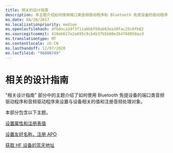 ```yaml
---
title: 相关的设计指南
description: 本主题介绍如何使用端口类音频驱动程序和 Bluetooth 免提设备的驱动程序来设置与设备相关的值和注册。
ms.date: 04/20/2017
ms.localizationpriority: medium
ms.openlocfilehash: dfbdeca34f3f11a6bbf69ab83ea30fac25c0fb82
ms.sourcegitcommit: 418e6617e2a695c9cb4b37b5b60e264760858acd
ms.translationtype: MT
ms.contentlocale: zh-CN
ms.lasthandoff: 12/07/2020
ms.locfileid: "96800749"
---
```

# <a name="related-design-guidelines"></a>相关的设计指南


"相关设计指南" 部分中的主题介绍了如何使用 Bluetooth 免提设备的端口类音频驱动程序和音频驱动程序来设置与设备相关的值和注册音频处理对象。

本部分包含以下主题。

[设置属性和注册表值](setting-properties-and-registry-values.md)

[设置友好名称，注册 APO](setting-friendly-name--registering-apos.md)

[获取 HF 设备的蓝牙地址](obtaining-bluetooth-address-of-hf-device.md)

 

 




